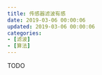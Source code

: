 ```yaml
---
title: 传感器滤波有感
date: 2019-03-06 00:00:06
updated: 2019-03-06 00:00:06
categories:
- [滤波]
- [算法]
---
```


TODO